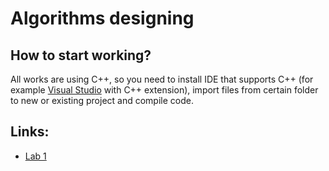 # Algorithms designing
## How to start working?
All works are using C++, so you need to install IDE that supports C++ (for example [Visual Studio](https://visualstudio.microsoft.com/) with C++ extension), import files from certain folder to new or existing project and compile code.
## Links:
* [Lab 1](/Lab1_arrays_novectorsforseries)
